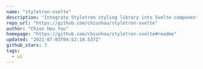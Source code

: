 ```yaml
---
name: "styletron-svelte"
description: "Integrate Styletron styling library into Svelte components."
repo_url: "https://github.com/chiunhau/styletron-svelte"
author: "Chiun Hau You"
homepage: "https://github.com/chiunhau/styletron-svelte#readme"
updated: "2021-07-03T04:52:10.537Z"
github_stars: 3
tags: 
  - ui
---
```

